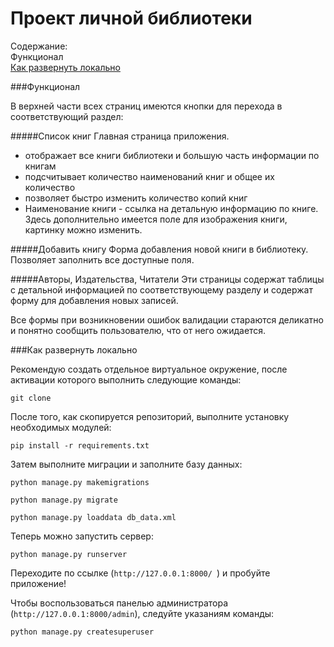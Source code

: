 # Проект личной библиотеки

Содержание:  
Функционал  
[Как развернуть локально](#как-развернуть-локально)

###Функционал

В верхней части всех страниц имеются кнопки для перехода
в соответствующий раздел: 

#####Список книг
Главная страница приложения.
- отображает все книги библиотеки
и большую часть информации по книгам
- подсчитывает количество наименований книг и общее их количество
- позволяет быстро изменить количество копий книг
- Наименование книги - ссылка на детальную информацию по книге.
Здесь дополнительно имеется поле для изображения книги,
 картинку можно изменить.
 
#####Добавить книгу
Форма добавления новой книги в библиотеку.
Позволяет заполнить все доступные поля.

#####Авторы, Издательства, Читатели
Эти страницы содержат таблицы с детальной информацией по
соответствующему разделу и содержат форму для добавления
новых записей.

Все формы при возникновении ошибок валидации стараются
деликатно и понятно сообщить пользователю, что от него
ожидается.

###Как развернуть локально

Рекомендую создать отдельное виртуальное окружение,
после активации которого выполнить следующие команды:  

`git clone`  
  
После того, как скопируется репозиторий, выполните установку
необходимых модулей:  

`pip install -r requirements.txt`

Затем выполните миграции и заполните базу данных:  

`python manage.py makemigrations`  

`python manage.py migrate`  

`python manage.py loaddata db_data.xml`

Теперь можно запустить сервер:  

`python manage.py runserver`

Переходите по ссылке (`http://127.0.0.1:8000/
`) и пробуйте приложение!

Чтобы воспользоваться панелью администратора
(`http://127.0.0.1:8000/admin`), следуйте
указаниям команды:  

`python manage.py createsuperuser`  
